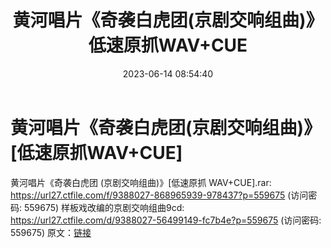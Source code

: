 ﻿---
title: 黄河唱片《奇袭白虎团(京剧交响组曲)》低速原抓WAV+CUE
date: 2023-06-14 08:54:40
categories: 古典音乐、新世纪、纯音雅乐
tags: 纯音雅乐
---
# 黄河唱片《奇袭白虎团(京剧交响组曲)》[低速原抓WAV+CUE]

黄河唱片《奇袭白虎团 (京剧交响组曲)》[低速原抓 WAV+CUE].rar: https://url27.ctfile.com/f/9388027-868965939-978437?p=559675
(访问密码: 559675)
样板戏改编的京剧交响组曲9cd: https://url27.ctfile.com/d/9388027-56499149-fc7b4e?p=559675
(访问密码: 559675)
原文：[链接](https://blog.sina.com.cn/s/blog_1647c7e76010312bs.html)